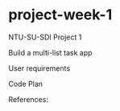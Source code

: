 # project-week-1
NTU-SU-SDI Project 1

Build a multi-list task app

User requirements

Code Plan

References: 


